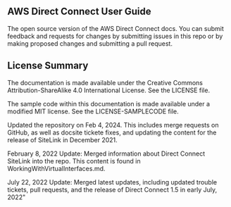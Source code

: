 ## AWS Direct Connect User Guide

The open source version of the AWS Direct Connect docs. You can submit feedback and requests for changes by submitting issues in this repo or by making proposed changes and submitting a pull request.

## License Summary

The documentation is made available under the Creative Commons Attribution-ShareAlike 4.0 International License. See the LICENSE file.

The sample code within this documentation is made available under a modified MIT license. See the LICENSE-SAMPLECODE file.

Updated the repository on Feb 4, 2024. This includes merge requests on GitHub, as well as docsite tickete fixes, and updating the content for the release of SiteLink in December 2021.

February 8, 2022 Update: Merged information about Direct Connect SiteLink into the repo. This content is found in WorkingWithVirtualInterfaces.md.

July 22, 2022 Update: Merged latest updates, including updated trouble tickets, pull requests, and the release of Direct Connect 1.5 in early July, 2022"
